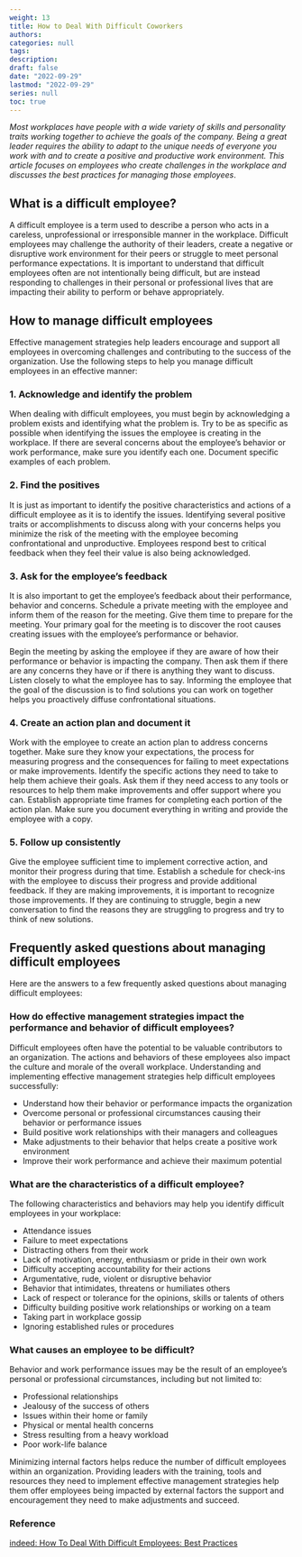 ```yaml
---
weight: 13
title: How to Deal With Difficult Coworkers
authors:
categories: null
tags:
description: 
draft: false
date: "2022-09-29"
lastmod: "2022-09-29"
series: null
toc: true
---
```




*Most workplaces have people with a wide variety of skills and personality traits working together to achieve the goals of the company. Being a great leader requires the ability to adapt to the unique needs of everyone you work with and to create a positive and productive work environment. This article focuses on employees who create challenges in the workplace and discusses the best practices for managing those employees*.



## What is a difficult employee?

A difficult employee is a term used to describe a person who acts in a careless, unprofessional or irresponsible manner in the workplace. Difficult employees may challenge the authority of their leaders, create a negative or disruptive work environment for their peers or struggle to meet personal performance expectations. It is important to understand that difficult employees often are not intentionally being difficult, but are instead responding to challenges in their personal or professional lives that are impacting their ability to perform or behave appropriately.

## How to manage difficult employees

Effective management strategies help leaders encourage and support all employees in overcoming challenges and contributing to the success of the organization. Use the following steps to help you manage difficult employees in an effective manner:

### 1. Acknowledge and identify the problem

When dealing with difficult employees, you must begin by acknowledging a problem exists and identifying what the problem is. Try to be as specific as possible when identifying the issues the employee is creating in the workplace. If there are several concerns about the employee’s behavior or work performance, make sure you identify each one. Document specific examples of each problem.

### 2. Find the positives

It is just as important to identify the positive characteristics and actions of a difficult employee as it is to identify the issues. Identifying several positive traits or accomplishments to discuss along with your concerns helps you minimize the risk of the meeting with the employee becoming confrontational and unproductive. Employees respond best to critical feedback when they feel their value is also being acknowledged.

### 3. Ask for the employee’s feedback

It is also important to get the employee’s feedback about their performance, behavior and concerns. Schedule a private meeting with the employee and inform them of the reason for the meeting. Give them time to prepare for the meeting. Your primary goal for the meeting is to discover the root causes creating issues with the employee’s performance or behavior.

Begin the meeting by asking the employee if they are aware of how their performance or behavior is impacting the company. Then ask them if there are any concerns they have or if there is anything they want to discuss. Listen closely to what the employee has to say. Informing the employee that the goal of the discussion is to find solutions you can work on together helps you proactively diffuse confrontational situations.

### 4. Create an action plan and document it

Work with the employee to create an action plan to address concerns together. Make sure they know your expectations, the process for measuring progress and the consequences for failing to meet expectations or make improvements. Identify the specific actions they need to take to help them achieve their goals. Ask them if they need access to any tools or resources to help them make improvements and offer support where you can. Establish appropriate time frames for completing each portion of the action plan. Make sure you document everything in writing and provide the employee with a copy.

### 5. Follow up consistently

Give the employee sufficient time to implement corrective action, and monitor their progress during that time. Establish a schedule for check-ins with the employee to discuss their progress and provide additional feedback. If they are making improvements, it is important to recognize those improvements. If they are continuing to struggle, begin a new conversation to find the reasons they are struggling to progress and try to think of new solutions.

## Frequently asked questions about managing difficult employees

Here are the answers to a few frequently asked questions about managing difficult employees:

### How do effective management strategies impact the performance and behavior of difficult employees?

Difficult employees often have the potential to be valuable contributors to an organization. The actions and behaviors of these employees also impact the culture and morale of the overall workplace. Understanding and implementing effective management strategies help difficult employees successfully:

- Understand how their behavior or performance impacts the organization
- Overcome personal or professional circumstances causing their behavior or performance issues
- Build positive work relationships with their managers and colleagues
- Make adjustments to their behavior that helps create a positive work environment
- Improve their work performance and achieve their maximum potential

### What are the characteristics of a difficult employee?

The following characteristics and behaviors may help you identify difficult employees in your workplace:

- Attendance issues
- Failure to meet expectations
- Distracting others from their work
- Lack of motivation, energy, enthusiasm or pride in their own work
- Difficulty accepting accountability for their actions
- Argumentative, rude, violent or disruptive behavior
- Behavior that intimidates, threatens or humiliates others
- Lack of respect or tolerance for the opinions, skills or talents of others
- Difficulty building positive work relationships or working on a team
- Taking part in workplace gossip
- Ignoring established rules or procedures

### What causes an employee to be difficult?

Behavior and work performance issues may be the result of an employee’s personal or professional circumstances, including but not limited to:

- Professional relationships
- Jealousy of the success of others
- Issues within their home or family
- Physical or mental health concerns
- Stress resulting from a heavy workload
- Poor work-life balance

Minimizing internal factors helps reduce the number of difficult employees within an organization. Providing leaders with the training, tools and resources they need to implement effective management strategies help them offer employees being impacted by external factors the support and encouragement they need to make adjustments and succeed.

### Reference
[indeed: How To Deal With Difficult Employees: Best Practices](https://www.indeed.com/hire/c/info/how-to-deal-difficult-employees)